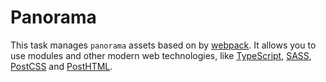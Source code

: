 # Panorama

This task manages `panorama` assets based on by [webpack](https://webpack.js.org/). It allows you to
use modules and other modern web technologies, like [TypeScript](https://www.typescriptlang.org/),
[SASS](https://sass-lang.com/), [PostCSS](https://postcss.org/) and
[PostHTML](https://github.com/posthtml/posthtml).
